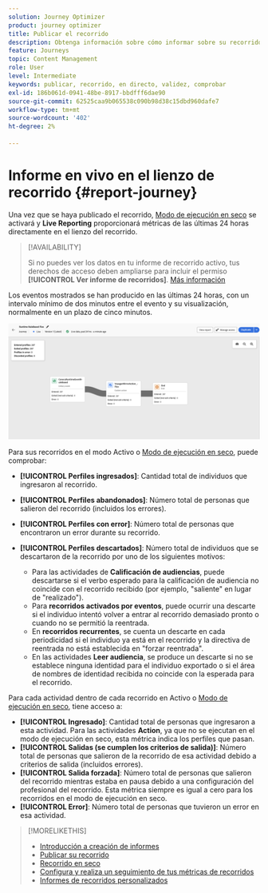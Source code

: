 ```yaml
---
solution: Journey Optimizer
product: journey optimizer
title: Publicar el recorrido
description: Obtenga información sobre cómo informar sobre su recorrido
feature: Journeys
topic: Content Management
role: User
level: Intermediate
keywords: publicar, recorrido, en directo, validez, comprobar
exl-id: 186b061d-0941-48be-8917-bbdfff6dae90
source-git-commit: 62525caa9b065538c090b98d38c15dbd960dafe7
workflow-type: tm+mt
source-wordcount: '402'
ht-degree: 2%

---
```


# Informe en vivo en el lienzo de recorrido {#report-journey}

Una vez que se haya publicado el recorrido, [Modo de ejecución en seco](journey-dry-run.md) se activará y **Live Reporting** proporcionará métricas de las últimas 24 horas directamente en el lienzo del recorrido.


>[!AVAILABILITY]
>
>Si no puedes ver los datos en tu informe de recorrido activo, tus derechos de acceso deben ampliarse para incluir el permiso **[!UICONTROL Ver informe de recorridos]**. [Más información](../administration/permissions.md)


Los eventos mostrados se han producido en las últimas 24 horas, con un intervalo mínimo de dos minutos entre el evento y su visualización, normalmente en un plazo de cinco minutos.

![](assets/journey_live_report.png)

Para sus recorridos en el modo Activo o [Modo de ejecución en seco](journey-dry-run.md), puede comprobar:

* **[!UICONTROL Perfiles ingresados]**: Cantidad total de individuos que ingresaron al recorrido.
* **[!UICONTROL Perfiles abandonados]**: Número total de personas que salieron del recorrido (incluidos los errores).
* **[!UICONTROL Perfiles con error]**: Número total de personas que encontraron un error durante su recorrido.
* **[!UICONTROL Perfiles descartados]**: Número total de individuos que se descartaron de la recorrido por uno de los siguientes motivos:

   * Para las actividades de **Calificación de audiencias**, puede descartarse si el verbo esperado para la calificación de audiencia no coincide con el recorrido recibido (por ejemplo, &quot;saliente&quot; en lugar de &quot;realizado&quot;).
   * Para **recorridos activados por eventos**, puede ocurrir una descarte si el individuo intentó volver a entrar al recorrido demasiado pronto o cuando no se permitió la reentrada.
   * En **recorridos recurrentes**, se cuenta un descarte en cada periodicidad si el individuo ya está en el recorrido y la directiva de reentrada no está establecida en &quot;forzar reentrada&quot;.
   * En las actividades **Leer audiencia**, se produce un descarte si no se establece ninguna identidad para el individuo exportado o si el área de nombres de identidad recibida no coincide con la esperada para el recorrido.

Para cada actividad dentro de cada recorrido en Activo o [Modo de ejecución en seco](journey-dry-run.md), tiene acceso a:

* **[!UICONTROL Ingresado]**: Cantidad total de personas que ingresaron a esta actividad. Para las actividades **Action**, ya que no se ejecutan en el modo de ejecución en seco, esta métrica indica los perfiles que pasan.
* **[!UICONTROL Salidas (se cumplen los criterios de salida)]**: Número total de personas que salieron de la recorrido de esa actividad debido a criterios de salida (incluidos errores).
* **[!UICONTROL Salida forzada]**: Número total de personas que salieron del recorrido mientras estaba en pausa debido a una configuración del profesional del recorrido. Esta métrica siempre es igual a cero para los recorridos en el modo de ejecución en seco.
* **[!UICONTROL Error]**: Número total de personas que tuvieron un error en esa actividad.


>[!MORELIKETHIS]
>
>* [Introducción a creación de informes](../reports/gs-reports.md)
>* [Publicar su recorrido](publishing-the-journey.md)
>* [Recorrido en seco](journey-dry-run.md)
>* [Configura y realiza un seguimiento de tus métricas de recorridos](success-metrics.md)
>* [Informes de recorridos personalizados](../reports/sharing-overview.md)